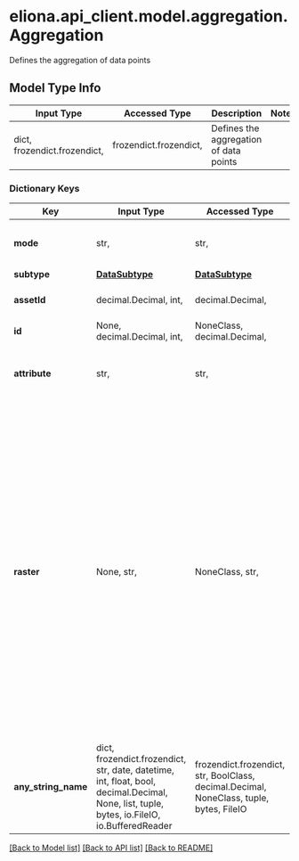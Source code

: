 # eliona.api_client.model.aggregation.Aggregation

Defines the aggregation of data points

## Model Type Info
Input Type | Accessed Type | Description | Notes
------------ | ------------- | ------------- | -------------
dict, frozendict.frozendict,  | frozendict.frozendict,  | Defines the aggregation of data points | 

### Dictionary Keys
Key | Input Type | Accessed Type | Description | Notes
------------ | ------------- | ------------- | ------------- | -------------
**mode** | str,  | str,  | Calculation mode | must be one of ["avg", "sum", "cusum", ] 
**subtype** | [**DataSubtype**](DataSubtype.md) | [**DataSubtype**](DataSubtype.md) |  | 
**assetId** | decimal.Decimal, int,  | decimal.Decimal,  | ID of the corresponding asset | 
**id** | None, decimal.Decimal, int,  | NoneClass, decimal.Decimal,  | ID of the aggregation | [optional] 
**attribute** | str,  | str,  | Name of the attribute which holds the data points | [optional] 
**raster** | None, str,  | NoneClass, str,  | calculation interval | [optional] must be one of ["S1", "S2", "S3", "S4", "S5", "S6", "S10", "S12", "S15", "S20", "S30", "M1", "M2", "M3", "M4", "M5", "M6", "M10", "M12", "M15", "M20", "M30", "H1", "H2", "H3", "H4", "H6", "H8", "H12", "DAY", "WEEK", "MONTH", "QUARTER", "YEAR", "DECADE", "CENTURY", ] 
**any_string_name** | dict, frozendict.frozendict, str, date, datetime, int, float, bool, decimal.Decimal, None, list, tuple, bytes, io.FileIO, io.BufferedReader | frozendict.frozendict, str, BoolClass, decimal.Decimal, NoneClass, tuple, bytes, FileIO | any string name can be used but the value must be the correct type | [optional]

[[Back to Model list]](../../README.md#documentation-for-models) [[Back to API list]](../../README.md#documentation-for-api-endpoints) [[Back to README]](../../README.md)

